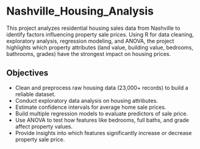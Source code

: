 # Nashville_Housing_Analysis
This project analyzes residential housing sales data from Nashville to identify factors influencing property sale prices. Using R for data cleaning, exploratory analysis, regression modeling, and ANOVA, the project highlights which property attributes (land value, building value, bedrooms, bathrooms, grades) have the strongest impact on housing prices.

## Objectives

- Clean and preprocess raw housing data (23,000+ records) to build a reliable dataset.  
- Conduct exploratory data analysis on housing attributes.  
- Estimate confidence intervals for average home sale prices.  
- Build multiple regression models to evaluate predictors of sale price.  
- Use ANOVA to test how features like bedrooms, full baths, and grade affect property values.  
- Provide insights into which features significantly increase or decrease property sale price.  

